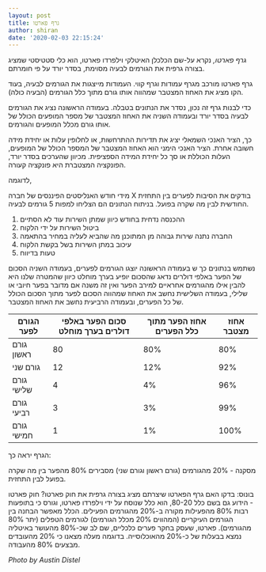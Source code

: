 ```yaml
---
layout: post
title: גרף פארטו
author: shiran
date: '2020-02-03 22:15:24'
---
```

*גרף פארטו,* 
נקרא על-שם הכלכלן האיטלקי וילפרדו פארטו, הוא כלי סטטיסטי שמציג בצורה גרפית את הגורמים לבעיה מסוימת, בסדר יורד על פי חומרתם.

גרף פארטו מורכב מגרף עמודות וגרף קווי. העמודות מייצגות את הגורמים לבעיה, בעוד הקו מציג את האחוז המצטבר שמהווה אותו גורם מתוך כלל הגורמים (הבעיה כולה).

כדי לבנות גרף זה נכון, נסדר את הנתונים בטבלה. בעמודה הראשונה נציג את הגורמים לבעיה בסדר יורד ובעמודה השניה את האחוז המצטבר של מספר המופעים הכולל של אותו גורם מכלל המופעים והגורמים.

כך, הציר האנכי השמאלי יציג את תדירות ההתרחשות, או לחלופין עלות או יחידת מידה חשובה אחרת. הציר האנכי הימני הוא האחוז המצטבר של המספר הכולל של המופעים, העלות הכוללת או סך כל יחידת המידה הספציפית. מכיוון שהערכים בסדר יורד, הפונקציה המצטברת היא פונקציה קעורה.

לדוגמה,

מידי חודש האנליסטים הפיננסים של חברה X בודקים את הסיבות לפערים בין התחזית החודשית לבין מה שקרה בפועל. בניתוח הנתונים הם הצליחו למפות 5 גורמים לבעיה.
1. ההכנסה נדחית בחודש כיוון שמתן השירות עוד לא הסתיים
2. ביטול השירות על ידי הלקוח
3. החברה נתנה שירות גבוהה מן המתוכנן מה שהביא לעליה במחיר בהתאמה
4. עיכוב במתן השירות בשל בקשת הלקוח
5. טעות בדיווח 

נשתמש בנתונים כך ש
בעמודה הראשונה יוצגו הגורמים לפערים, 
בעמודה השניה הסכום של הפער באלפי דולרים נדאג שהסכום יופיע בערך מוחלט כיוון שהמטרה שלנו היא להבין אילו מהגורמים אחראיים למירב הפער ואין זה משנה אם מדובר בפער חיובי או שלילי, 
בעמודה השלישית נחשב את האחוז שמהווה הסכום לפער מתוך הסכום הכולל של כל הפערים, 
ובעמודה הרביעית נחשב את האחוז המצטבר.

| הגורם לפער | סכום הפער באלפי דולרים בערך מוחלט | אחוז הפער מתוך כלל הפערים | אחוז מצטבר |
|------------|------------------------|---------------------------|------------|
| גורם ראשון | 80                     | 80%                       | 80%        |
| גורם שני   | 12                     | 12%                       | 92%        |
| גורם שלישי | 4                      | 4%                        | 96%        |
| גורם רביעי | 3                      | 3%                        | 99%        |
| גורם חמישי | 1                      | 1%                        | 100%       |


הגרף יראה כך:




מסקנה - 
20% מהגורמים (גורם ראשון וגורם שני) מסבירים 80% מהפער בין מה שקרה בפועל לבין התחזית.




בונוס: 
בדקו האם גרף הפארטו שיצרתם מציג בצורה גרפית את חוק פארטו?
חוק פארטו - הידוע גם בשם כלל 80-20, הוא כלל שנוסח על ידי וילפרדו פארטו, וגורס כי בתופעות רבות 80% מהפעילות מקורה ב-20% מהגורמים הפעילים. 
הכלל מאפשר הבחנה בין הגורמים העיקריים (המהווים 20% מכלל הגורמים) לגורמים הטפלים (יתר 80% מהגורמים). 
פארטו, שעסק בחקר פערים כלכליים, שם לב שכ-80% מהעושר באיטליה נמצא בבעלות של כ-20% מהאוכלוסייה. בדוגמה מעלה מצאנו כי 20% מהעובדים מבצעים 80% מהעבודה.


*Photo by Austin Distel*
